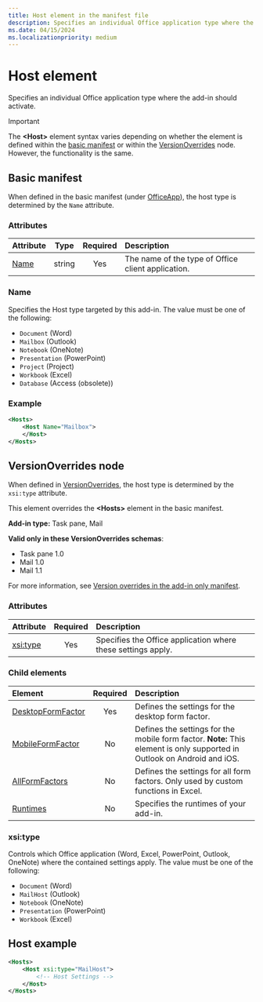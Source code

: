 ```yaml
---
title: Host element in the manifest file
description: Specifies an individual Office application type where the add-in should activate.
ms.date: 04/15/2024
ms.localizationpriority: medium
---
```


# Host element

Specifies an individual Office application type where the add-in should activate.

> [!IMPORTANT]
> The **\<Host\>** element syntax varies depending on whether the element is defined within the [basic manifest](#basic-manifest) or within the [VersionOverrides](#versionoverrides-node) node. However, the functionality is the same.  

## Basic manifest

When defined in the basic manifest (under [OfficeApp](officeapp.md)), the host type is determined by the `Name` attribute.

### Attributes

| Attribute     | Type   | Required | Description                                      |
|:--------------|:-------:|:---------:|:-------------------------------------------------|
| [Name](#name) | string | Yes | The name of the type of Office client application. |

### Name

Specifies the Host type targeted by this add-in. The value must be one of the following:

- `Document` (Word)
- `Mailbox` (Outlook)
- `Notebook` (OneNote)
- `Presentation` (PowerPoint)
- `Project` (Project)
- `Workbook` (Excel)
- `Database` (Access (obsolete))

### Example

```xml
<Hosts>
    <Host Name="Mailbox">
    </Host>
</Hosts>
```

## VersionOverrides node

When defined in [VersionOverrides](versionoverrides.md), the host type is determined by the `xsi:type` attribute. 

This element overrides the **\<Hosts\>** element in the basic manifest.

**Add-in type:** Task pane, Mail

**Valid only in these VersionOverrides schemas**:

- Task pane 1.0
- Mail 1.0
- Mail 1.1

For more information, see [Version overrides in the add-in only manifest](/office/dev/add-ins/develop/xml-manifest-overview#version-overrides-in-the-manifest).

### Attributes

|  Attribute  |  Required  |  Description  |
|:-----|:-----:|:-----|
|  [xsi:type](#xsitype)  |  Yes  | Specifies the Office application where these settings apply.|

### Child elements

|  Element |  Required  |  Description  |
|:-----|:-----:|:-----|
|  [DesktopFormFactor](desktopformfactor.md)    |  Yes   |  Defines the settings for the desktop form factor. |
|  [MobileFormFactor](mobileformfactor.md)    |  No   |  Defines the settings for the mobile form factor. **Note:** This element is only supported in Outlook on Android and iOS. |
|  [AllFormFactors](allformfactors.md)    |  No   |  Defines the settings for all form factors. Only used by custom functions in Excel. |
|  [Runtimes](runtimes.md)    |  No   |  Specifies the runtimes of your add-in. |

### xsi:type

Controls which Office application (Word, Excel, PowerPoint, Outlook, OneNote) where the contained settings apply. The value must be one of the following:

- `Document` (Word)
- `MailHost` (Outlook)
- `Notebook` (OneNote)
- `Presentation` (PowerPoint)
- `Workbook` (Excel)

## Host example

```xml
<Hosts>
    <Host xsi:type="MailHost">
        <!-- Host Settings -->
    </Host>
</Hosts>
```
